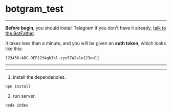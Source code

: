 # botgram_test

***
**Before begin**, you should install Telegram if you don't have it already, [talk to the BotFather](https://telegram.me/BotFather).

It takes less than a minute, and you will be given an **auth
token**, which looks like this:

    123456:ABC-DEF1234ghIkl-zyx57W2v1u123ew11
***
***

 1. install the dependencies.
```
npm install
```
2. run server.
```
node index